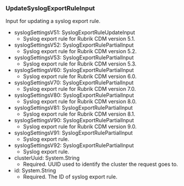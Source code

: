 ### UpdateSyslogExportRuleInput
Input for updating a syslog export rule.

- syslogSettingsV51: SyslogExportRuleUpdateInput
  - Syslog export rule for Rubrik CDM version 5.1.
- syslogSettingsV52: SyslogExportRulePartialInput
  - Syslog export rule for Rubrik CDM version 5.2.
- syslogSettingsV53: SyslogExportRulePartialInput
  - Syslog export rule for Rubrik CDM version 5.3.
- syslogSettingsV60: SyslogExportRulePartialInput
  - Syslog export rule for Rubrik CDM version 6.0.
- syslogSettingsV70: SyslogExportRulePartialInput
  - Syslog export rule for Rubrik CDM version 7.0.
- syslogSettingsV80: SyslogExportRulePartialInput
  - Syslog export rule for Rubrik CDM version 8.0.
- syslogSettingsV81: SyslogExportRulePartialInput
  - Syslog export rule for Rubrik CDM version 8.1.
- syslogSettingsV90: SyslogExportRulePartialInput
  - Syslog export rule for Rubrik CDM version 9.0.
- syslogSettingsV91: SyslogExportRulePartialInput
  - Syslog export rule.
- syslogSettingsV92: SyslogExportRulePartialInput
  - Syslog export rule.
- clusterUuid: System.String
  - Required. UUID used to identify the cluster the request goes to.
- id: System.String
  - Required. The ID of syslog export rule.
